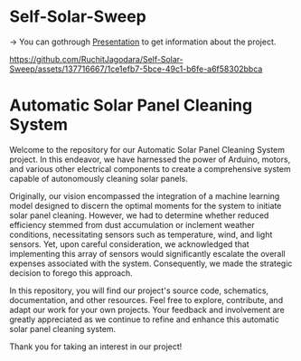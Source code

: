 # Self-Solar-Sweep

-> You can gothrough [Presentation](https://www.canva.com/design/DAFnGd2fHg8/UhtrEhUYv0IKT7KHTgIssw/view?utm_content=DAFnGd2fHg8&utm_campaign=designshare&utm_medium=link&utm_source=publishsharelink#8) to get information about the project.



https://github.com/RuchitJagodara/Self-Solar-Sweep/assets/137716667/1ce1efb7-5bce-49c1-b6fe-a6f58302bbca



# Automatic Solar Panel Cleaning System
Welcome to the repository for our Automatic Solar Panel Cleaning System project. In this endeavor, we have harnessed the power of Arduino, motors, and various other electrical components to create a comprehensive system capable of autonomously cleaning solar panels.

Originally, our vision encompassed the integration of a machine learning model designed to discern the optimal moments for the system to initiate solar panel cleaning. However, we had to determine whether reduced efficiency stemmed from dust accumulation or inclement weather conditions, necessitating sensors such as temperature, wind, and light sensors. Yet, upon careful consideration, we acknowledged that implementing this array of sensors would significantly escalate the overall expenses associated with the system. Consequently, we made the strategic decision to forego this approach.

In this repository, you will find our project's source code, schematics, documentation, and other resources. Feel free to explore, contribute, and adapt our work for your own projects. Your feedback and involvement are greatly appreciated as we continue to refine and enhance this automatic solar panel cleaning system.

Thank you for taking an interest in our project!
